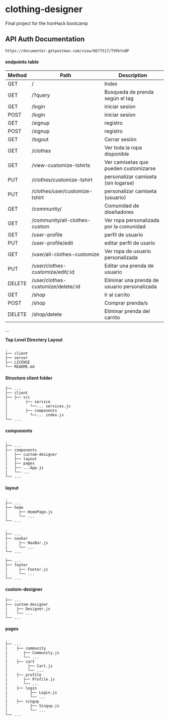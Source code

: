 # clothing-designer
Final project for the IronHack bootcamp

## API Auth Documentation
`https://documenter.getpostman.com/view/6677517/TVRkYnBP`

#### endpoints table

Method |Path | Description 
--- | --- | ---
GET| / | Index
GET| /?query |  Busqueda de prenda según el tag
GET| /login | iniciar sesion 
POST| /login | iniciar sesion
GET | /signup | registro
POST| /signup | registro
GET | /logout | Cerrar sesión
GET | /clothes | Ver toda la ropa disponible
GET | /view-customize-tshirts | Ver camisetas que pueden customizarse
PUT | /clothes/customize-tshirt | personalizar camiseta (sin logarse)
PUT | /clothes/user/customize-tshirt | personalizar camiseta (usuario)
GET | /community/ | Comunidad de diseñadores
GET | /community/all-clothes-custom | Ver ropa personalizada por la comunidad
GET | /user-profile | perfil de usuario
PUT | /user-profile/edit | editar perfil de usario
GET | /user/all-clothes-customize | Ver ropa de usuario personalizada
PUT | /user/clothes-customize/edit/:id | Editar una prenda de usuario 
DELETE | /user/clothes-customize/delete/:id | Eliminar una prenda de usuario personalizada
GET | /shop | Ir al carrito 
POST | /shop | Comprar prenda/s
DELETE | /shop/delete | Eliminar prenda del carrito
...

**Top Level Directory Layout**
```
.
├── client
├── server                   
├── LICENSE
└── README.md
```

#### Structure client folder
````
├── ...                  	
├── client                 	
├── ├── src
│        ├── service
|	       └──... services.js
│        ├── components
│	       └──... index.js
└── ...
````
				   

#### components
 ```
.
├── ...
├── components
│   ├── custom-designer 
│   ├── layout                        
│   ├── pages
|   ├── ...App.js
|   └── ...               
└── ...
 ```
 #### layout
```
.
├── ...
├── home
|     ├── HomePage.js
|     └── ...
└── ...

.
├── ...
├── navbar
|     ├── NavBar.js
|     └── ...
└── ...

├── ...
├── footer
|     ├── Footer.js
|     └── ...
└── ...
 ```

#### custom-designer
```
├── ...
├── custom-designer
|	 ├── Designer.js
|	 └── ...
└── ...
 ```

#### pages
```
.
├── ...
|	 ├── community
|	 	├── Community.js
|		└── ...	
|	 ├── cart
|	      ├── Cart.js
|	      └── ...
|	 ├── profile
|	  	├── Profile.js 
|	 	└── ...
|	 ├── login
|	       ├── Login.js 
|	       └── ...
|	 ├── singup
|	       ├── Singup.js 
|	       └── ...
└── ...
 ```
